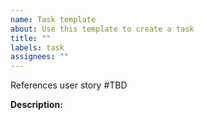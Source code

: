 ```yaml
---
name: Task template
about: Use this template to create a task
title: ""
labels: task
assignees: ""
---
```


References user story #TBD

**Description:**
